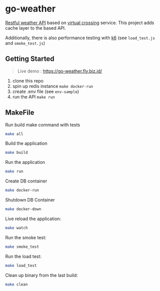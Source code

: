 # go-weather

[Restful weather API](https://roadmap.sh/projects/weather-api-wrapper-service) based on [virtual crossing](https://www.visualcrossing.com/) service. This project adds cache layer to the based API.

Additionally, there is also performance testing with [k6](https://grafana.com/docs/k6/latest/) (see `load_test.js` and `smoke_test.js`)

## Getting Started

> Live demo : https://go-weather.fly.biz.id/

1. clone this repo
2. spin up redis instance `make docker-run`
3. create .env file (see `env-sample`)
4. run the API `make run`

## MakeFile

Run build make command with tests

```bash
make all
```

Build the application

```bash
make build
```

Run the application

```bash
make run
```

Create DB container

```bash
make docker-run
```

Shutdown DB Container

```bash
make docker-down
```

Live reload the application:

```bash
make watch
```

Run the smoke test:

```bash
make smoke_test
```

Run the load test:

```bash
make load_test
```

Clean up binary from the last build:

```bash
make clean
```
